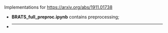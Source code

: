 Implementations for https://arxiv.org/abs/1911.01738

- **BRATS_full_preproc.ipynb** contains preprocessing;
- ****
